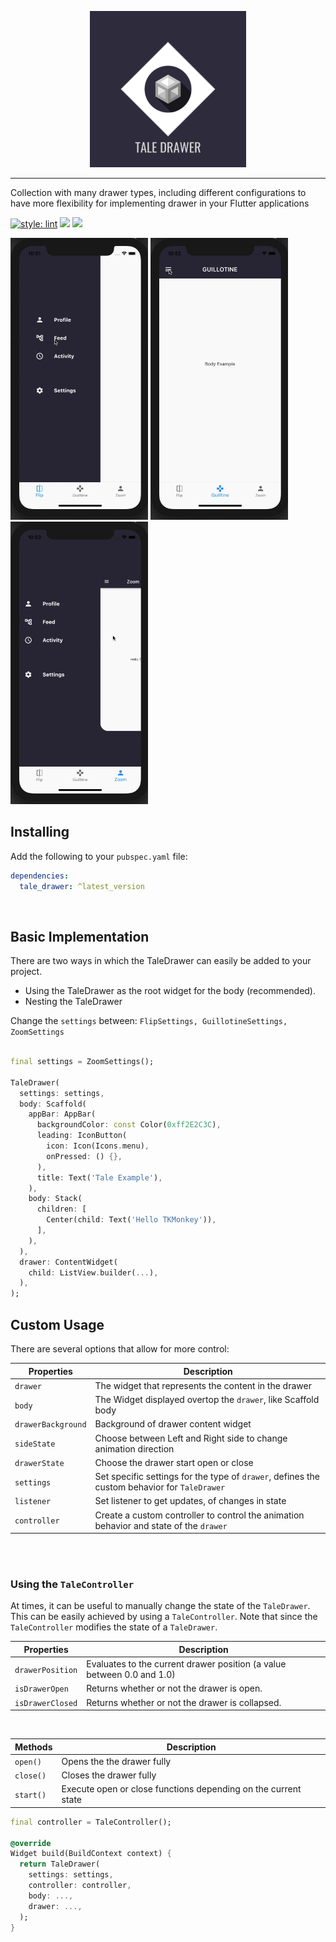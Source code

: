<p align="center">
<img src="https://github.com/tkmonkey/tale_drawer/blob/main/img/logo.png?raw=true" height="250" alt="Tale Drawer Package" />
</p>

---

Collection with many drawer types, including different configurations to have more flexibility for implementing drawer in your Flutter applications

[![style: lint](https://img.shields.io/badge/style-lint-4BC0F5.svg)](https://pub.dev/packages/lint)   [![](https://img.shields.io/github/license/tkmonkey/tale_drawer)](https://github.com/TKMonkey/tale_drawer/blob/main/LICENSE)  [![](https://img.shields.io/pub/v/tale_drawer)](https://pub.dev/packages/tale_drawer)


<p>
  <img width="220px" alt="Flip" src="https://github.com/tkmonkey/tale_drawer/blob/main/img/flip_preview.gif?raw=true"/>
  <img width="220px" alt="Guillotine" src="https://github.com/tkmonkey/tale_drawer/blob/main/img/guillotine_preview.gif?raw=true"/>
  <img width="220px" alt="Zoom" src="https://github.com/tkmonkey/tale_drawer/blob/main/img/zoom_preview.gif?raw=true" />
</p>

## Installing
Add the following to your `pubspec.yaml` file:
```yaml
dependencies:
  tale_drawer: ^latest_version
```
<br>

## Basic Implementation

There are two ways in which the TaleDrawer can easily be added to your project.

- Using the TaleDrawer as the root widget for the body (recommended).
- Nesting the TaleDrawer

Change the `settings` between: ```FlipSettings, GuillotineSettings, ZoomSettings```

```dart

final settings = ZoomSettings();

TaleDrawer(
  settings: settings,
  body: Scaffold(
    appBar: AppBar(
      backgroundColor: const Color(0xff2E2C3C),
      leading: IconButton(
        icon: Icon(Icons.menu),
        onPressed: () {},
      ),
      title: Text('Tale Example'),
    ),
    body: Stack(
      children: [
        Center(child: Text('Hello TKMonkey')),
      ],
    ),
  ),
  drawer: ContentWidget(
    child: ListView.builder(...),
  ),
);

```

## Custom Usage
There are several options that allow for more control:

|  Properties  |   Description   |
|--------------|-----------------|
|`drawer` | The widget that represents the content in the drawer |
| `body` | The Widget displayed overtop the `drawer`, like Scaffold body|
| `drawerBackground` | Background of drawer content widget |
| `sideState` | Choose between Left and Right side to change animation direction |
| `drawerState` | Choose the drawer start open or close |
| `settings` | Set specific settings for the type of `drawer`, defines the custom behavior for `TaleDrawer` |
| `listener` | Set listener to get updates, of changes in state |
| `controller` | Create a custom controller to control the animation behavior and state  of the `drawer` |

<br>
<br>

### Using the `TaleController`
At times, it can be useful to manually change the state of the `TaleDrawer`. This can be easily achieved by using a `TaleController`. Note that since the `TaleController` modifies the state of a `TaleDrawer`.

|  Properties  |  Description |
|--------------|--------------|
|`drawerPosition`|  Evaluates to the current drawer position (a value between 0.0 and 1.0) |
|`isDrawerOpen`| Returns whether or not the drawer is open. |
|`isDrawerClosed`| Returns whether or not the drawer is collapsed.|

<br>

|  Methods  |   Description |
|-----------|-------------|
|`open()`|  Opens the the drawer fully |
|`close()`| Closes the drawer fully |
|`start()`|  Execute open or close functions depending on the current state |


```dart
final controller = TaleController();

@override
Widget build(BuildContext context) {
  return TaleDrawer(
    settings: settings,
    controller: controller,
    body: ...,
    drawer: ...,
  );
}